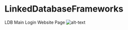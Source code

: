 # LinkedDatabaseFrameworks

LDB Main Login Website Page
![alt-text](https://github.com/sirakberhane/LDBFrameworkServer/blob/master/LDB%20Framework/interface/Screen%20Shot%202018-07-25%20at%2011.30.43%20AM_macbookgold_front.png) 
